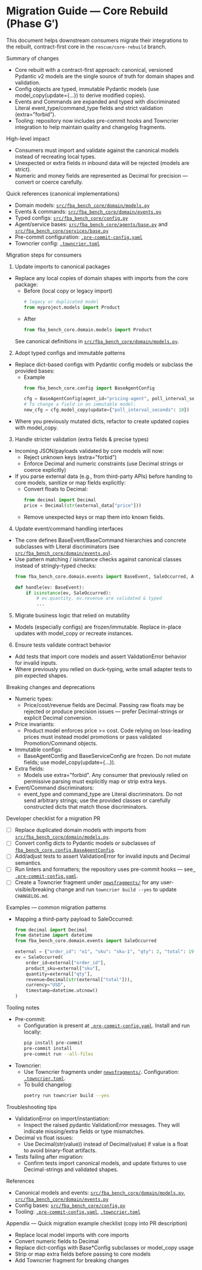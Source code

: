 # Migration Guide — Core Rebuild (Phase G′)

This document helps downstream consumers migrate their integrations to the rebuilt, contract-first core in the `rescue/core-rebuild` branch.

Summary of changes
- Core rebuilt with a contract-first approach: canonical, versioned Pydantic v2 models are the single source of truth for domain shapes and validation.
- Config objects are typed, immutable Pydantic models (use model_copy(update={...}) to derive modified copies).
- Events and Commands are expanded and typed with discriminated Literal event_type/command_type fields and strict validation (extra="forbid").
- Tooling: repository now includes pre-commit hooks and Towncrier integration to help maintain quality and changelog fragments.

High-level impact
- Consumers must import and validate against the canonical models instead of recreating local types.
- Unexpected or extra fields in inbound data will be rejected (models are strict).
- Numeric and money fields are represented as Decimal for precision — convert or coerce carefully.

Quick references (canonical implementations)
- Domain models: [`src/fba_bench_core/domain/models.py`](src/fba_bench_core/domain/models.py:1)
- Events & commands: [`src/fba_bench_core/domain/events.py`](src/fba_bench_core/domain/events.py:1)
- Typed configs: [`src/fba_bench_core/config.py`](src/fba_bench_core/config.py:1)
- Agent/service bases: [`src/fba_bench_core/agents/base.py`](src/fba_bench_core/agents/base.py:1) and [`src/fba_bench_core/services/base.py`](src/fba_bench_core/services/base.py:1)
- Pre-commit configuration: [`.pre-commit-config.yaml`](.pre-commit-config.yaml:1)
- Towncrier config: [`.towncrier.toml`](.towncrier.toml:1)

Migration steps for consumers
1) Update imports to canonical packages
- Replace any local copies of domain shapes with imports from the core package:
  - Before (local copy or legacy import)
    ```python
    # legacy or duplicated model
    from myproject.models import Product
    ```
  - After
    ```python
    from fba_bench_core.domain.models import Product
    ```
  See canonical definitions in [`src/fba_bench_core/domain/models.py`](src/fba_bench_core/domain/models.py:1).

2) Adopt typed configs and immutable patterns
- Replace dict-based configs with Pydantic config models or subclass the provided bases:
  - Example
    ```python
    from fba_bench_core.config import BaseAgentConfig

    cfg = BaseAgentConfig(agent_id="pricing-agent", poll_interval_seconds=30)
    # To change a field in an immutable model:
    new_cfg = cfg.model_copy(update={"poll_interval_seconds": 10})
    ```
- Where you previously mutated dicts, refactor to create updated copies with model_copy.

3) Handle stricter validation (extra fields & precise types)
- Incoming JSON/payloads validated by core models will now:
  - Reject unknown keys (extra="forbid")
  - Enforce Decimal and numeric constraints (use Decimal strings or coerce explicitly)
- If you parse external data (e.g., from third-party APIs) before handing to core models, sanitize or map fields explicitly:
  - Convert floats to Decimal:
    ```python
    from decimal import Decimal
    price = Decimal(str(external_data["price"]))
    ```
  - Remove unexpected keys or map them into known fields.

4) Update event/command handling interfaces
- The core defines BaseEvent/BaseCommand hierarchies and concrete subclasses with Literal discriminators (see [`src/fba_bench_core/domain/events.py`](src/fba_bench_core/domain/events.py:1)).
- Use pattern matching / isinstance checks against canonical classes instead of stringly-typed checks:
  ```python
  from fba_bench_core.domain.events import BaseEvent, SaleOccurred, AdjustPriceCommand

  def handle(ev: BaseEvent):
      if isinstance(ev, SaleOccurred):
          # ev.quantity, ev.revenue are validated & typed
          ...
  ```

5) Migrate business logic that relied on mutability
- Models (especially configs) are frozen/immutable. Replace in-place updates with model_copy or recreate instances.

6) Ensure tests validate contract behavior
- Add tests that import core models and assert ValidationError behavior for invalid inputs.
- Where previously you relied on duck-typing, write small adapter tests to pin expected shapes.

Breaking changes and deprecations
- Numeric types:
  - Price/cost/revenue fields are Decimal. Passing raw floats may be rejected or produce precision issues — prefer Decimal-strings or explicit Decimal conversion.
- Price invariants:
  - Product model enforces price >= cost. Code relying on loss-leading prices must instead model promotions or pass validated Promotion/Command objects.
- Immutable configs:
  - BaseAgentConfig and BaseServiceConfig are frozen. Do not mutate fields; use model_copy(update={...}).
- Extra fields:
  - Models use extra="forbid". Any consumer that previously relied on permissive parsing must explicitly map or strip extra keys.
- Event/Command discriminators:
  - event_type and command_type are Literal discriminators. Do not send arbitrary strings; use the provided classes or carefully constructed dicts that match those discriminators.

Developer checklist for a migration PR
- [ ] Replace duplicated domain models with imports from [`src/fba_bench_core/domain/models.py`](src/fba_bench_core/domain/models.py:1).
- [ ] Convert config dicts to Pydantic models or subclasses of [`fba_bench_core.config.BaseAgentConfig`](src/fba_bench_core/config.py:1).
- [ ] Add/adjust tests to assert ValidationError for invalid inputs and Decimal semantics.
- [ ] Run linters and formatters; the repository uses pre-commit hooks — see [` .pre-commit-config.yaml`](.pre-commit-config.yaml:1).
- [ ] Create a Towncrier fragment under [`newsfragments/`](newsfragments/:1) for any user-visible/breaking change and run `towncrier build --yes` to update `CHANGELOG.md`.

Examples — common migration patterns
- Mapping a third-party payload to SaleOccurred:
  ```python
  from decimal import Decimal
  from datetime import datetime
  from fba_bench_core.domain.events import SaleOccurred

  external = {"order_id": "o1", "sku": "sku-1", "qty": 2, "total": 19.98}
  ev = SaleOccurred(
      order_id=external["order_id"],
      product_sku=external["sku"],
      quantity=external["qty"],
      revenue=Decimal(str(external["total"])),
      currency="USD",
      timestamp=datetime.utcnow()
  )
  ```

Tooling notes
- Pre-commit:
  - Configuration is present at [`.pre-commit-config.yaml`](.pre-commit-config.yaml:1). Install and run locally:
    ```bash
    pip install pre-commit
    pre-commit install
    pre-commit run --all-files
    ```
- Towncrier:
  - Use Towncrier fragments under [`newsfragments/`](newsfragments/:1). Configuration: [`.towncrier.toml`](.towncrier.toml:1).
  - To build changelog:
    ```bash
    poetry run towncrier build --yes
    ```

Troubleshooting tips
- ValidationError on import/instantiation:
  - Inspect the raised pydantic ValidationError messages. They will indicate missing/extra fields or type mismatches.
- Decimal vs float issues:
  - Use Decimal(str(value)) instead of Decimal(value) if value is a float to avoid binary-float artifacts.
- Tests failing after migration:
  - Confirm tests import canonical models, and update fixtures to use Decimal-strings and validated shapes.

References
- Canonical models and events: [`src/fba_bench_core/domain/models.py`](src/fba_bench_core/domain/models.py:1), [`src/fba_bench_core/domain/events.py`](src/fba_bench_core/domain/events.py:1)
- Config bases: [`src/fba_bench_core/config.py`](src/fba_bench_core/config.py:1)
- Tooling: [`.pre-commit-config.yaml`](.pre-commit-config.yaml:1), [`.towncrier.toml`](.towncrier.toml:1)

Appendix — Quick migration example checklist (copy into PR description)
- Replace local model imports with core imports
- Convert numeric fields to Decimal
- Replace dict-configs with Base*Config subclasses or model_copy usage
- Strip or map extra fields before passing to core models
- Add Towncrier fragment for breaking changes
